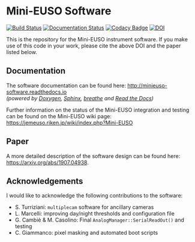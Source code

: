 Mini-EUSO Software
===================
[![Build Status](https://travis-ci.org/cescalara/minieuso_cpu.svg?branch=master)](https://travis-ci.org/cescalara/minieuso_cpu) [![Documentation Status](https://readthedocs.org/projects/minieuso-software/badge/?version=latest)](http://minieuso-software.readthedocs.io/en/latest/?badge=latest)
[![Codacy Badge](https://api.codacy.com/project/badge/Grade/8a8b19d626334b75a5d5e88e89afcbca)](https://www.codacy.com/manual/cescalara/minieuso_cpu?utm_source=github.com&amp;utm_medium=referral&amp;utm_content=cescalara/minieuso_cpu&amp;utm_campaign=Badge_Grade) [![DOI](https://zenodo.org/badge/72226620.svg)](https://zenodo.org/badge/latestdoi/72226620)

This is the repository for the Mini-EUSO instrument software. If you make use of this code in your work, please cite the above DOI and the paper listed below.

Documentation
-------------

The software documentation can be found here: http://minieuso-software.readthedocs.io  
*(powered by [Doxygen](http://www.stack.nl/~dimitri/doxygen/), [Sphinx](http://www.sphinx-doc.org/), [breathe](https://breathe.readthedocs.io) and [Read the Docs](https://readthedocs.org/))*

Further information on the status of the Mini-EUSO integration and testing can be found on the Mini-EUSO wiki page: https://jemeuso.riken.jp/wiki/index.php?Mini-EUSO


Paper
-----

A more detailed description of the software design can be found here: https://arxiv.org/abs/1907.04938.

Acknowledgements
----------------

I would like to acknowledge the following contributions to the software:
* S. Turriziani: `multiplecam` software for ancillary cameras
* L. Marcelli: improving day/night thresholds and configuration file
* G. Cambiè & M. Casolino: Final `AnalogManager::SerialReadOut()` and testing
* C. Giammanco: pixel masking and automated boot scripts
